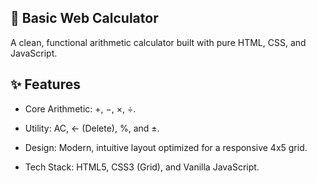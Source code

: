 ## 🧮 Basic Web Calculator

A clean, functional arithmetic calculator built with pure HTML, CSS, and JavaScript.

## ✨ Features

- Core Arithmetic: +, −, ×, ÷.

- Utility: AC, ← (Delete), %, and ±.

- Design: Modern, intuitive layout optimized for a responsive 4x5 grid.

- Tech Stack: HTML5, CSS3 (Grid), and Vanilla JavaScript.

